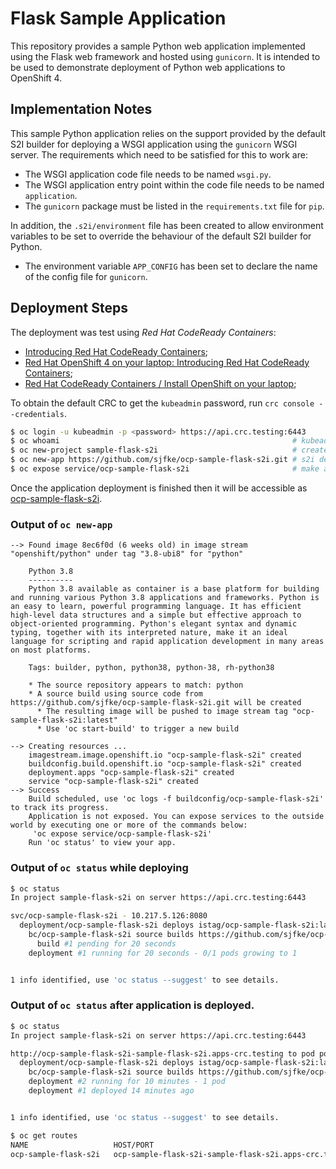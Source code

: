 # Flask Sample Application

This repository provides a sample Python web application implemented using the Flask web framework and hosted using ``gunicorn``. It is intended to be used to demonstrate deployment of Python web applications to OpenShift 4.

## Implementation Notes

This sample Python application relies on the support provided by the default S2I builder for deploying a WSGI application using the ``gunicorn`` WSGI server. The requirements which need to be satisfied for this to work are:

* The WSGI application code file needs to be named ``wsgi.py``.
* The WSGI application entry point within the code file needs to be named ``application``.
* The ``gunicorn`` package must be listed in the ``requirements.txt`` file for ``pip``.

In addition, the ``.s2i/environment`` file has been created to allow environment variables to be set to override the behaviour of the default S2I builder for Python.

* The environment variable ``APP_CONFIG`` has been set to declare the name of the config file for ``gunicorn``.

## Deployment Steps

The deployment was test using *Red Hat CodeReady Containers*:

* [Introducing Red Hat CodeReady Containers](https://code-ready.github.io/crc/);
* [Red Hat OpenShift 4 on your laptop: Introducing Red Hat CodeReady Containers](https://developers.redhat.com/blog/2019/09/05/red-hat-openshift-4-on-your-laptop-introducing-red-hat-codeready-containers/);
* [Red Hat CodeReady Containers / Install OpenShift on your laptop](https://developers.redhat.com/products/codeready-containers/overview);

To obtain the default CRC to get the ``kubeadmin`` password, run ``crc console --credentials``.

```bash
$ oc login -u kubeadmin -p <password> https://api.crc.testing:6443
$ oc whoami                                                    # kubeadmin
$ oc new-project sample-flask-s2i                              # create OCP project
$ oc new-app https://github.com/sjfke/ocp-sample-flask-s2i.git # s2i deploy direct from git repo
$ oc expose service/ocp-sample-flask-s2i                       # make accessible outside OCP.
```

Once the application deployment is finished then it will be accessible as [ocp-sample-flask-s2i](http://ocp-sample-flask-s2i-sample-flask-s2i.apps-crc.testing).

### Output of ``oc new-app``

```
--> Found image 8ec6f0d (6 weeks old) in image stream "openshift/python" under tag "3.8-ubi8" for "python"

    Python 3.8 
    ---------- 
    Python 3.8 available as container is a base platform for building and running various Python 3.8 applications and frameworks. Python is an easy to learn, powerful programming language. It has efficient high-level data structures and a simple but effective approach to object-oriented programming. Python's elegant syntax and dynamic typing, together with its interpreted nature, make it an ideal language for scripting and rapid application development in many areas on most platforms.

    Tags: builder, python, python38, python-38, rh-python38

    * The source repository appears to match: python
    * A source build using source code from https://github.com/sjfke/ocp-sample-flask-s2i.git will be created
      * The resulting image will be pushed to image stream tag "ocp-sample-flask-s2i:latest"
      * Use 'oc start-build' to trigger a new build

--> Creating resources ...
    imagestream.image.openshift.io "ocp-sample-flask-s2i" created
    buildconfig.build.openshift.io "ocp-sample-flask-s2i" created
    deployment.apps "ocp-sample-flask-s2i" created
    service "ocp-sample-flask-s2i" created
--> Success
    Build scheduled, use 'oc logs -f buildconfig/ocp-sample-flask-s2i' to track its progress.
    Application is not exposed. You can expose services to the outside world by executing one or more of the commands below:
     'oc expose service/ocp-sample-flask-s2i' 
    Run 'oc status' to view your app.

```

### Output of ``oc status`` while deploying

```bash
$ oc status
In project sample-flask-s2i on server https://api.crc.testing:6443

svc/ocp-sample-flask-s2i - 10.217.5.126:8080
  deployment/ocp-sample-flask-s2i deploys istag/ocp-sample-flask-s2i:latest <-
    bc/ocp-sample-flask-s2i source builds https://github.com/sjfke/ocp-sample-flask-s2i.git on openshift/python:3.8-ubi8 
      build #1 pending for 20 seconds
    deployment #1 running for 20 seconds - 0/1 pods growing to 1


1 info identified, use 'oc status --suggest' to see details.

```

### Output of ``oc status`` after application is deployed.

```bash
$ oc status
In project sample-flask-s2i on server https://api.crc.testing:6443

http://ocp-sample-flask-s2i-sample-flask-s2i.apps-crc.testing to pod port 8080-tcp (svc/ocp-sample-flask-s2i)
  deployment/ocp-sample-flask-s2i deploys istag/ocp-sample-flask-s2i:latest <-
    bc/ocp-sample-flask-s2i source builds https://github.com/sjfke/ocp-sample-flask-s2i.git on openshift/python:3.8-ubi8 
    deployment #2 running for 10 minutes - 1 pod
    deployment #1 deployed 14 minutes ago


1 info identified, use 'oc status --suggest' to see details.

$ oc get routes
NAME                   HOST/PORT                                                PATH   SERVICES               PORT       TERMINATION   WILDCARD
ocp-sample-flask-s2i   ocp-sample-flask-s2i-sample-flask-s2i.apps-crc.testing          ocp-sample-flask-s2i   8080-tcp                 None
```

